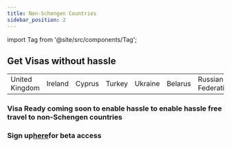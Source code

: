 ```yaml
---
title: Non-Schengen Countries
sidebar_position: 2
---
```


import Tag from '@site/src/components/Tag';


## Get Visas without hassle
| | | | | | | |
|----| ---| ---|---|---|---|---|
| United Kingdom     | Ireland    |Cyprus   | Turkey        |Ukraine   |Belarus    |Russian Federation    | Iceland | 


### <Tag color="#3399FF">Visa Ready</Tag> coming soon to enable hassle to enable hassle free travel to non-Schengen countries
### Sign up<Tag color="#FFFFFF">[here](https://forms.gle/ZcgejFST9XRTyorJ6)</Tag>for <Tag color="#FF5733">beta access</Tag>
